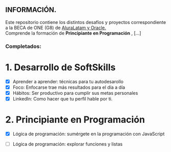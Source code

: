 ## INFORMACIÓN.



Este repositorio contiene los distintos desafíos y proyectos correspondiente a la BECA de ONE (G8) de [AluraLatam y Oracle.](https://app.aluracursos.com/) </br>
Comprende la formación de **Principiante en Programación** , [...]

### Completados:
# 1. Desarrollo de SoftSkills
  - [x] Aprender a aprender: técnicas para tu autodesarollo
  - [x] Foco: Enfocarse trae más resultados para el día a día 
  - [x] Hábitos: Ser productivo para cumplir sus metas personales
  - [x] LinkedIn: Como hacer que tu perfil hable por ti.

# 2. Principiante en Programación
   - [x] Lógica de programación: sumérgete en la programación con JavaScript
   - [ ] Lógica de programación: explorar funciones y listas

